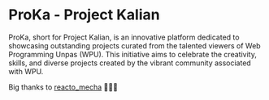# ProKa - Project Kalian

ProKa, short for Project Kalian, is an innovative platform dedicated to showcasing outstanding projects curated from the talented viewers of Web Programming Unpas (WPU). This initiative aims to celebrate the creativity, skills, and diverse projects created by the vibrant community associated with WPU.

Big thanks to <a target="_blank" href="https://github.com/reacto11mecha">reacto_mecha</a> 🎇🎇🎇
